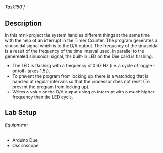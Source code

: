 ###### Task1501f

## Description
In this mini-project the system handles different things at the same time with the help of an interrupt in the Timer Counter.
The program generates a sinusoidal signal which is to the D/A output. The frequency of the sinusoidal is a result of the frequency of the time interval used.
In parallel to the genereated sinusoidal signal, the built-in LED on the Due card is flashing.

- The LED is flashing with a frequency of 0.67 Hz (i.e. a cycle of toggle -on/off- takes 1.5s). 
- To prevent the program from locking up, there is a watchdog that is handled at regular intervals so that the processor does not reset (To prevent the program from locking up).
- Writes a value on the D/A output using an interrupt with a much higher frequency than the LED cycle.

## Lab Setup
###### Equipment:
- Arduino Due
- Oscilloscope



